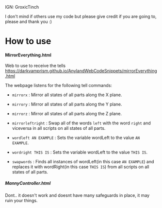 IGN: GroxicTinch

I don't mind if others use my code but please give credit if you are going to, please and thank you :)

# How to use
#### MirrorEverything.html
Web to use to receive the tells
https://darkvamprism.github.io/AnylandWebCodeSnippets/mirrorEverything.html

The webpage listens for the following tell commands:
* `mirrorx` : Mirror all states of all parts along the X plane.
* `mirrory` : Mirror all states of all parts along the Y plane.
* `mirrorz` : Mirror all states of all parts along the Z plane.

* `mirrorleftright` : Swap all of the words `left` with the word `right` and viceversa in all scripts on all states of all parts.

* `wordleft AN EXAMPLE` : Sets the variable wordLeft to the value `AN EXAMPLE`.
* `wordright THIS IS` : Sets the variable wordLeft to the value `THIS IS`.
* `swapwords` : Finds all instances of wordLeft(in this case `AN EXAMPLE`) and replaces it with wordRight(in this case `THIS IS`) from all scripts on all states of all parts.

##### MannyController.html
Dont.. it doesn't work and doesnt have many safeguards in place, it may ruin your things.
